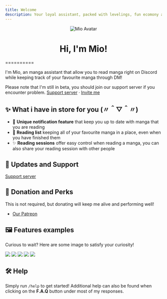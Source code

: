 ```yaml
---
title: Welcome
description: Your loyal assistant, packed with levelings, fun ecomony and many more features to bring entertainment to your server! 
---
```


<p align="center">
<img alt="Mio Avatar" src="https://i.imgur.com/P7VKgy0.png"/>
</p>

<h1><center>Hi, I'm Mio!</center></h1>
==========

I'm Mio, an manga assistant that allow you to read manga right on Discord while keeping track of your favourite manga through DM!

Please note that I'm still in beta, you should join our support server if you encounter problem.
<a href="https://discord.gg/TSAWFjcj2m">Support server</a> · <a href="https://discord.com/api/oauth2/authorize?client_id=1011670700597194802&permissions=536870928&scope=bot%20applications.commands">Invite me</a></center>

✨ What i have in store for you (〃＾▽＾〃)
---------------------

* 📢 **Unique notification feature** that keep you up to date with manga that you are reading
* 📕 **Reading list** keeping all of your favourite manga in a place, even when you have finished them
* ✨ **Reading sessions** offer easy control when reading a manga, you can also share your reading session with other people

📢 Updates and Support
----------------------

[Support server](https://discord.gg/TSAWFjcj2m)

🤗 Donation and Perks
---------------------

This is not required, but donating will keep me alive and performing well!

* [Our Patreon](https://www.patreon.com/kiridiscord)

🖼 Features examples
--------

Curious to wait? Here are some image to satisfy your curiosity!

![](https://i.imgur.com/2Pf92Nv.png)
![](https://i.imgur.com/wbmrdvO.png)
![](https://i.imgur.com/1xrbGiu.png)
![](https://i.imgur.com/pjV6hWp.png)
![](https://i.imgur.com/lUeDBeZ.png)

🛠️ Help
--------

Simply run `/help` to get started! Additional help can also be found when clicking on the **F.A.Q** button under most of my responses.
